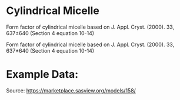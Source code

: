# Cylindrical Micelle

Form factor of cylindrical micelle based on J. Appl. Cryst. (2000). 33, 637±640 (Section 4 equation 10-14)

Form factor of cylindrical micelle based on J. Appl. Cryst. (2000). 33, 637±640 (Section 4 equation 10-14)

# Example Data:

Source: https://marketplace.sasview.org/models/158/
